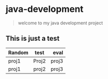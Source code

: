 # java-development
<!-- -->
>welcome to my java development project
<!--line that seperates -->
This is just a test
-----------------------------------------------------------------------------
<!--Tables-->
| Random | test | eval |
|--------|:----------:|---------: |
| proj1 | Proj2 | proj3|
| proj1 | proj2 | proj3|
